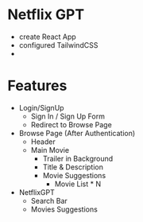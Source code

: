 # Netflix GPT

- create React App
- configured TailwindCSS
- 


# Features
- Login/SignUp
    - Sign In / Sign Up Form
    - Redirect to Browse Page
- Browse Page (After Authentication)
    - Header
    - Main Movie
        - Trailer in Background
        - Title & Description
        - Movie Suggestions
            - Movie List * N
- NetflixGPT
    - Search Bar
    - Movies Suggestions